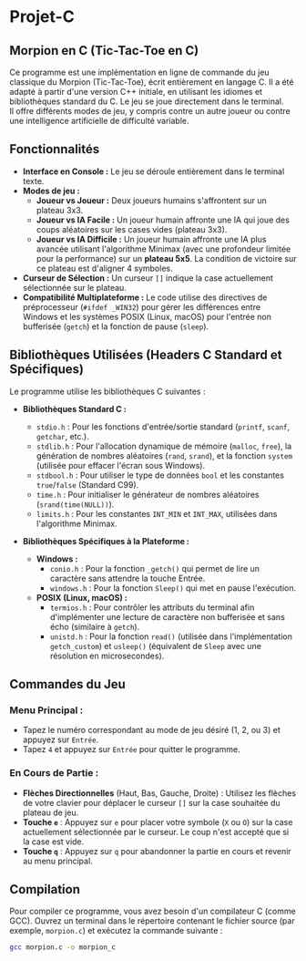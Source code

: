 # Projet-C

## Morpion en C (Tic-Tac-Toe en C)

Ce programme est une implémentation en ligne de commande du jeu classique du Morpion (Tic-Tac-Toe), écrit entièrement en langage C. Il a été adapté à partir d'une version C++ initiale, en utilisant les idiomes et bibliothèques standard du C. Le jeu se joue directement dans le terminal.  
Il offre différents modes de jeu, y compris contre un autre joueur ou contre une intelligence artificielle de difficulté variable.

## Fonctionnalités

* **Interface en Console :** Le jeu se déroule entièrement dans le terminal texte.
* **Modes de jeu :**
    * **Joueur vs Joueur :** Deux joueurs humains s'affrontent sur un plateau 3x3.
    * **Joueur vs IA Facile :** Un joueur humain affronte une IA qui joue des coups aléatoires sur les cases vides (plateau 3x3).
    * **Joueur vs IA Difficile :** Un joueur humain affronte une IA plus avancée utilisant l'algorithme Minimax (avec une profondeur limitée pour la performance) sur un **plateau 5x5**. La condition de victoire sur ce plateau est d'aligner 4 symboles.
* **Curseur de Sélection :** Un curseur `[]` indique la case actuellement sélectionnée sur le plateau.
* **Compatibilité Multiplateforme :** Le code utilise des directives de préprocesseur (`#ifdef _WIN32`) pour gérer les différences entre Windows et les systèmes POSIX (Linux, macOS) pour l'entrée non bufferisée (`getch`) et la fonction de pause (`sleep`).

## Bibliothèques Utilisées (Headers C Standard et Spécifiques)

Le programme utilise les bibliothèques C suivantes :

* **Bibliothèques Standard C :**
    * `stdio.h` : Pour les fonctions d'entrée/sortie standard (`printf`, `scanf`, `getchar`, etc.).
    * `stdlib.h` : Pour l'allocation dynamique de mémoire (`malloc`, `free`), la génération de nombres aléatoires (`rand`, `srand`), et la fonction `system` (utilisée pour effacer l'écran sous Windows).
    * `stdbool.h` : Pour utiliser le type de données `bool` et les constantes `true`/`false` (Standard C99).
    * `time.h` : Pour initialiser le générateur de nombres aléatoires (`srand(time(NULL))`).
    * `limits.h` : Pour les constantes `INT_MIN` et `INT_MAX`, utilisées dans l'algorithme Minimax.

* **Bibliothèques Spécifiques à la Plateforme :**
    * **Windows :**
        * `conio.h` : Pour la fonction `_getch()` qui permet de lire un caractère sans attendre la touche Entrée.
        * `windows.h` : Pour la fonction `Sleep()` qui met en pause l'exécution.
    * **POSIX (Linux, macOS) :**
        * `termios.h` : Pour contrôler les attributs du terminal afin d'implémenter une lecture de caractère non bufferisée et sans écho (similaire à `getch`).
        * `unistd.h` : Pour la fonction `read()` (utilisée dans l'implémentation `getch_custom`) et `usleep()` (équivalent de `Sleep` avec une résolution en microsecondes).

## Commandes du Jeu

### Menu Principal :

* Tapez le numéro correspondant au mode de jeu désiré (1, 2, ou 3) et appuyez sur `Entrée`.
* Tapez `4` et appuyez sur `Entrée` pour quitter le programme.

### En Cours de Partie :

* **Flèches Directionnelles** (Haut, Bas, Gauche, Droite) : Utilisez les flèches de votre clavier pour déplacer le curseur `[]` sur la case souhaitée du plateau de jeu.
* **Touche `e`** : Appuyez sur `e` pour placer votre symbole (`X` ou `O`) sur la case actuellement sélectionnée par le curseur. Le coup n'est accepté que si la case est vide.
* **Touche `q`** : Appuyez sur `q` pour abandonner la partie en cours et revenir au menu principal.

## Compilation

Pour compiler ce programme, vous avez besoin d'un compilateur C (comme GCC). Ouvrez un terminal dans le répertoire contenant le fichier source (par exemple, `morpion.c`) et exécutez la commande suivante :

```bash
gcc morpion.c -o morpion_c
